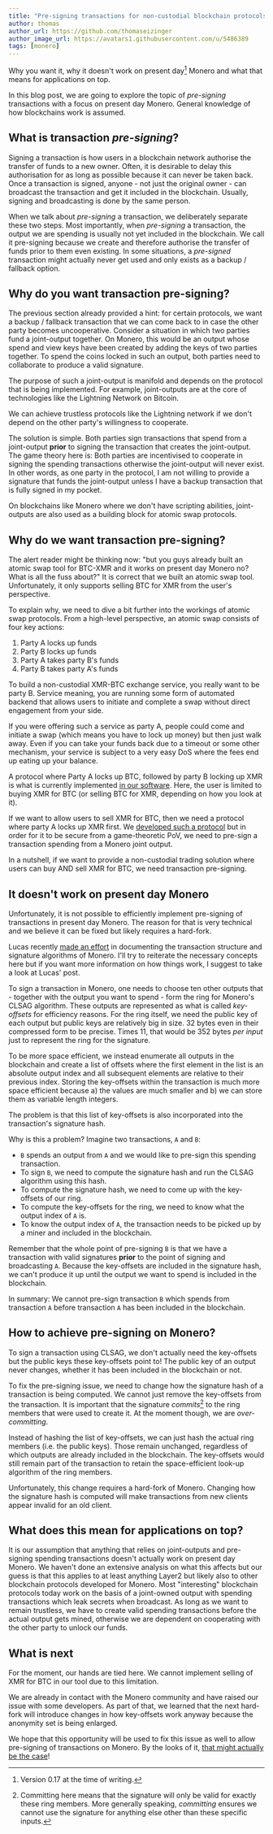 ```yaml
---
title: "Pre-signing transactions for non-custodial blockchain protocols"
author: thomas
author_url: https://github.com/thomaseizinger
author_image_url: https://avatars1.githubusercontent.com/u/5486389
tags: [monero]
---
```


Why you want it, why it doesn't work on present day[^1] Monero and what that means for applications on top.

<!--truncate-->

In this blog post, we are going to explore the topic of *pre-signing* transactions with a focus on present day Monero.
General knowledge of how blockchains work is assumed.

## What is transaction *pre-signing*?

Signing a transaction is how users in a blockchain network authorise the transfer of funds to a new owner.
Often, it is desirable to delay this authorisation for as long as possible because it can never be taken back.
Once a transaction is signed, anyone - not just the original owner - can broadcast the transaction and get it included in the blockchain.
Usually, signing and broadcasting is done by the same person.

When we talk about *pre-signing* a transaction, we deliberately separate these two steps.
Most importantly, when *pre-signing* a transaction, the output we are spending is usually not yet included in the blockchain.
We call it pre-signing because we create and therefore authorise the transfer of funds prior to them even existing.
In some situations, a *pre-signed* transaction might actually never get used and only exists as a backup / fallback option.

## Why do you want transaction pre-signing?

The previous section already provided a hint: for certain protocols, we want a backup / fallback transaction that we can come back to in case the other party becomes uncooperative.
Consider a situation in which two parties fund a joint-output together.
On Monero, this would be an output whose spend and view keys have been created by adding the keys of two parties together.
To spend the coins locked in such an output, both parties need to collaborate to produce a valid signature.

The purpose of such a joint-output is manifold and depends on the protocol that is being implemented.
For example, joint-outputs are at the core of technologies like the Lightning Network on Bitcoin.

We can achieve trustless protocols like the Lightning network if we don't depend on the other party's willingness to cooperate.

The solution is simple.
Both parties sign transactions that spend from a joint-output **prior** to signing the transaction that creates the joint-output.
The game theory here is:
Both parties are incentivised to cooperate in signing the spending transactions otherwise the joint-output will never exist.
In other words, as one party in the protocol, I am not willing to provide a signature that funds the joint-output unless I have a backup transaction that is fully signed in my pocket.

On blockchains like Monero where we don't have scripting abilities, joint-outputs are also used as a building block for atomic swap protocols.

## Why do **we** want transaction pre-signing?

The alert reader might be thinking now: "but you guys already built an atomic swap tool for BTC-XMR and it works on present day Monero no? What is all the fuss about?"
It is correct that we built an atomic swap tool.
Unfortunately, it only supports selling BTC for XMR from the user's perspective.

To explain why, we need to dive a bit further into the workings of atomic swap protocols.
From a high-level perspective, an atomic swap consists of four key actions:

1. Party A locks up funds
1. Party B locks up funds
1. Party A takes party B's funds
1. Party B takes party A's funds

To build a non-custodial XMR-BTC exchange service, you really want to be party B.
Service meaning, you are running some form of automated backend that allows users to initiate and complete a swap without direct engagement from your side.

If you were offering such a service as party A, people could come and initiate a swap (which means you have to lock up money) but then just walk away.
Even if you can take your funds back due to a timeout or some other mechanism, your service is subject to a very easy DoS where the fees end up eating up your balance.

A protocol where Party A locks up BTC, followed by party B locking up XMR is what is currently implemented [in our software](https://github.com/comit-network/xmr-btc-swap).
Here, the user is limited to buying XMR for BTC (or selling BTC for XMR, depending on how you look at it).

If we want to allow users to sell XMR for BTC, then we need a protocol where party A locks up XMR first.
We [developed such a protocol](https://arxiv.org/abs/2101.12332) but in order for it to be secure from a game-theoretic PoV, we need to pre-sign a transaction spending from a Monero joint output.

In a nutshell, if we want to provide a non-custodial trading solution where users can buy AND sell XMR for BTC, we need transaction pre-signing.

## It doesn't work on present day Monero

Unfortunately, it is not possible to efficiently implement pre-signing of transactions in present day Monero.
The reason for that is very technical and we believe it can be fixed but likely requires a hard-fork.

Lucas recently [made an effort](/blog/2021/05/19/monero-transaction) in documenting the transaction structure and signature algorithms of Monero.
I'll try to reiterate the necessary concepts here but if you want more information on how things work, I suggest to take a look at Lucas' post.

To sign a transaction in Monero, one needs to choose ten other outputs that - together with the output you want to spend - form the ring for Monero's CLSAG algorithm.
These outputs are represented as what is called *key-offsets* for efficiency reasons.
For the ring itself, we need the public key of each output but public keys are relatively big in size.
32 bytes even in their compressed form to be precise.
Times 11, that would be 352 bytes *per input* just to represent the ring for the signature.

To be more space efficient, we instead enumerate all outputs in the blockchain and create a list of offsets where the first element in the list is an absolute output index and all subsequent elements are relative to their previous index.
Storing the key-offsets within the transaction is much more space efficient because a) the values are much smaller and b) we can store them as variable length integers.

The problem is that this list of key-offsets is also incorporated into the transaction's signature hash.

Why is this a problem?
Imagine two transactions, `A` and `B`:

- `B` spends an output from `A` and we would like to pre-sign this spending transaction.
- To sign `B`, we need to compute the signature hash and run the CLSAG algorithm using this hash.
- To compute the signature hash, we need to come up with the key-offsets of our ring.
- To compute the key-offsets for the ring, we need to know what the output index of `A` is.
- To know the output index of `A`, the transaction needs to be picked up by a miner and included in the blockchain.

Remember that the whole point of pre-signing `B` is that we have a transaction with valid signatures **prior** to the point of signing and broadcasting `A`.
Because the key-offsets are included in the signature hash, we can't produce it up until the output we want to spend is included in the blockchain.

In summary: We cannot pre-sign transaction `B` which spends from transaction `A` before transaction `A` has been included in the blockchain.

## How to achieve pre-signing on Monero?

To sign a transaction using CLSAG, we don't actually need the key-offsets but the public keys these key-offsets point to!
The public key of an output never changes, whether it has been included in the blockchain or not.

To fix the pre-signing issue, we need to change how the signature hash of a transaction is being computed.
We cannot just remove the key-offsets from the transaction.
It is important that the signature *commits*[^2] to the ring members that were used to create it.
At the moment though, we are *over-committing*.

Instead of hashing the list of key-offsets, we can just hash the actual ring members (i.e. the public keys).
Those remain unchanged, regardless of which outputs are already included in the blockchain.
The key-offsets would still remain part of the transaction to retain the space-efficient look-up algorithm of the ring members.

Unfortunately, this change requires a hard-fork of Monero.
Changing how the signature hash is computed will make transactions from new clients appear invalid for an old client.

## What does this mean for applications on top?

It is our assumption that anything that relies on joint-outputs and pre-signing spending transactions doesn't actually work on present day Monero.
We haven't done an extensive analysis on what this affects but our guess is that this applies to at least anything Layer2 but likely also to other blockchain protocols developed for Monero.
Most "interesting" blockchain protocols today work on the basis of a joint-owned output with spending transactions which leak secrets when broadcast.
As long as we want to remain trustless, we have to create valid spending transactions before the actual output gets mined, otherwise we are dependent on cooperating with the other party to unlock our funds.

## What is next

For the moment, our hands are tied here.
We cannot implement selling of XMR for BTC in our tool due to this limitation.

We are already in contact with the Monero community and have raised our issue with some developers.
As part of that, we learned that the next hard-fork will introduce changes in how key-offsets work anyway because the anonymity set is being enlarged.

We hope that this opportunity will be used to fix this issue as well to allow pre-signing of transactions on Monero.
By the looks of it, [that might actually be the case](https://github.com/monero-project/research-lab/issues/84)!

[^1]: Version 0.17 at the time of writing.
[^2]: Committing here means that the signature will only be valid for exactly these ring members. More generally speaking, *committing* ensures we cannot use the signature for anything else other than these specific inputs.

